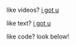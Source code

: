 like videos? [i got u](https://www.youtube.com/channel/UCPkoAWQ1lFJ53kI61Kt7p-g)

like text? [i got u](https://www.bramadams.dev/)

like code? look below!
